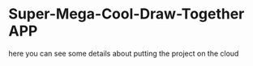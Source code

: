 # Super-Mega-Cool-Draw-Together APP
here you can see some details about putting the project on the cloud
